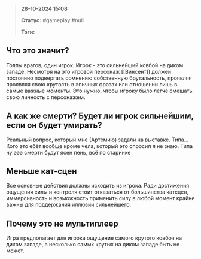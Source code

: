 > **28-10-2024 15:08**
> 
> **Статус:** #gameplay #null 
> 
> **Тэги:** 

## Что это значит? 
Толпы врагов, один игрок. 
Игрок - это сильнейший ковбой на диком западе.
Несмотря на это игровой персонаж [[Винсент]] должен постоянно подвергать сомнению собственную брутальность, проявляя проявляя свою крутость в эпичных фразах или отношении лишь в самые важные моменты. Это нужно, чтобы игроку было легче смешать свою личность с персонажем. 
## А как же смерти? Будет ли игрок сильнейшим, если он будет умирать?
Реальный вопрос, который мне (Артемию) задали на выставке. 
Типа... Кого это ебёт вообще кроме чела, который это спросил я не знаю. Типа ну эээ смерти будут ясен пень, всё по старинке

## Меньше кат-сцен
Все основные действия должны исходить из игрока. 
Ради достижения ощущения силы и контроля стоит отказаться от большинства катсцен, иммерсивность и возможность применить силу в любой момент крайне важны для поддержания иллюзии сильнейшего.
## Почему это не мультиплеер
Игра предполагает для игрока ощущение самого крутого ковбоя на диком западе, а несколько самых крутых на диком западе быть не может. 

